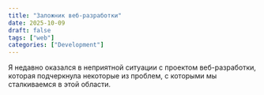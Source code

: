 ```yaml
---
title: "Заложник веб-разработки"
date: 2025-10-09
draft: false
tags: ["web"]
categories: ["Development"]
---
```


Я недавно оказался в неприятной ситуации с проектом веб-разработки, которая подчеркнула некоторые из проблем, с которыми мы сталкиваемся в этой области.
